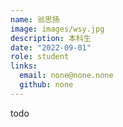```yaml
---
name: 翁思扬
image: images/wsy.jpg
description: 本科生
date: "2022-09-01"
role: student
links:
  email: none@none.none
  github: none
---
```


todo
